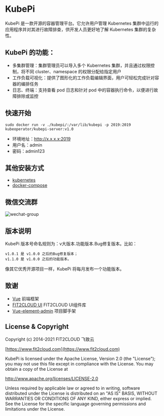 # KubePi

KubePi 是一款开源的容器管理平台。它允许用户管理 Kubernetes 集群中运行的应用程序并对其进行故障排查，供开发人员更好地了解 Kubernetes 集群的复杂性。

## KubePi 的功能：

- 多集群管理：集群管理员可以导入多个 Kubernetes 集群，并且通过权限控制，将不同 cluster、namespace 的权限分配给指定用户
- 工作负载可视化：提供了图形化的工作负载编辑界面，用户可轻松完成针对容器的编排任务
- 日志、终端：支持查看 pod 日志和针对 pod 中的容器执行命令，以便进行故障排除或监控

## 快速开始

    sudo docker run -v ./kubepi/:/var/lib/kubepi -p 2019:2019 kubeoperator/kubepi-server:v1.0

- 环境地址：http://x.x.x.x:2019
- 用户名：admin
- 密码：admin123

## 其他安装方式

- [kubernetes](docs/deploy/kubectl)
- [docker-compose](docs/deploy/compose)

## 微信交流群

![wechat-group](https://kubeoperator.io/docs/img/wechat-group.png)

## 版本说明

KubePi 版本号命名规则为：v大版本.功能版本.Bug修复版本。比如：

```
v1.0.1 是 v1.0.0 之后的Bug修复版本；
v1.1.0 是 v1.0.0 之后的功能版本。
```

像其它优秀开源项目一样，KubePi 将每月发布一个功能版本。

## 致谢

- [Vue](https://cn.vuejs.org) 前端框架
- [FIT2CLOUD UI](https://github.com/fit2cloud-ui/fit2cloud-ui/) FIT2CLOUD UI组件库
- [Vue-element-admin](https://github.com/PanJiaChen/vue-element-admin) 项目脚手架

## License & Copyright

Copyright (c) 2014-2021 FIT2CLOUD 飞致云

[https://www.fit2cloud.com](https://www.fit2cloud.com)<br>

KubePi is licensed under the Apache License, Version 2.0 (the "License"); you may not use this file except in compliance with the License. You may obtain a copy of the License at

http://www.apache.org/licenses/LICENSE-2.0

Unless required by applicable law or agreed to in writing, software distributed under the License is distributed on an "AS IS" BASIS, WITHOUT WARRANTIES OR CONDITIONS OF ANY KIND, either express or implied. See the License for the specific language governing permissions and limitations under the License.

